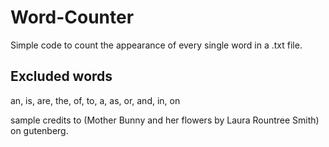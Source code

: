 # Word-Counter
Simple code to count the appearance of every single word in a .txt file.

## Excluded words
an, is, are, the, of, to, a, as, or, and, in, on

sample credits to (Mother Bunny and her flowers by Laura Rountree Smith) on gutenberg.
